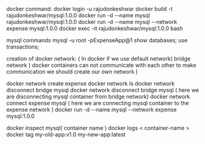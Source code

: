 docker command:
docker login -u rajudonkeshwar
docker build -t rajudonkeshwar/mysql:1.0.0
docker run -d --name mysql rajudonkeshwar/mysql:1.0.0
docker run -d --name mysql --network expense mysql:1.0.0
docker exec -it rajudonkeshwar/mysql:1.0.0 bash

mysql commands
mysql -u root -pExpenseApp@1
show databases;
use transactions;


creation of docker network:
( In docker if we use default network( bridge network ) docker containers can not communicate with each other to make communication we should create our own network )

docker network create expense
docker network ls
docker network disconnect bridge mysql
docker network disconnect bridge mysql ( here we are disconnecting mysql container from bridge network)
docker network connect expense mysql ( here we are connecting mysql container to the expense network )
docker run -d --name mysql --network expense mysql:1.0.0


docker inspect mysql( container name )
docker logs < container-name >
docker tag my-old-app:v1.0 my-new-app:latest
